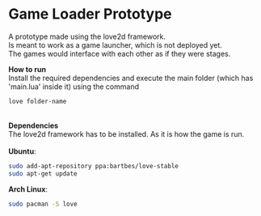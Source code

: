 # Game Loader Prototype

A prototype made using the love2d framework.\
Is meant to work as a game launcher, which is not deployed yet.\
The games would interface with each other as if they were stages.

**How to run**\
Install the required dependencies and execute the main folder (which has 'main.lua' inside it) using the command
```bash
love folder-name
```
\
**Dependencies**\
The love2d framework has to be installed. As it is how the game is run.\
\
**Ubuntu**:
```bash
sudo add-apt-repository ppa:bartbes/love-stable
sudo apt-get update
```
**Arch Linux**:
```bash
sudo pacman -S love
```

